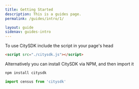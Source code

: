 ```yaml
---
title: Getting Started
description: This is a guides page.
permalink: /guides/intro/1/

layout: guide
sidenav: guides-intro
---
```


To use CitySDK include the script in your page's head
```html
<script src="./citysdk.js"></script>
```

Alternatively you can install CitySDK via NPM, and then import it
```bash
npm install citysdk
```

```javascript
import census from 'citysdk'
```